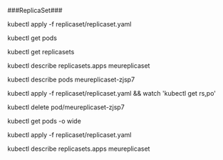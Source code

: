 ###ReplicaSet###

kubectl apply -f replicaset/replicaset.yaml 

kubectl get pods

kubectl get replicasets

kubectl describe replicasets.apps meureplicaset

kubectl describe pods meureplicaset-zjsp7

kubectl apply -f replicaset/replicaset.yaml && watch 'kubectl get rs,po'

kubectl delete pod/meureplicaset-zjsp7

kubectl get pods -o wide

kubectl apply -f replicaset/replicaset.yaml

kubectl describe replicasets.apps meureplicaset
